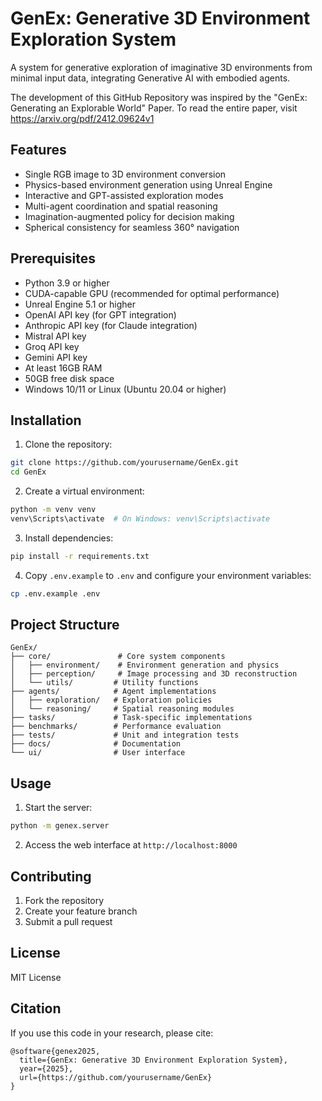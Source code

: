 # GenEx: Generative 3D Environment Exploration System

A system for generative exploration of imaginative 3D environments from minimal input data, integrating Generative AI with embodied agents.

The development of this GitHub Repository was inspired by the "GenEx: Generating an Explorable World" Paper. To read the entire paper, visit https://arxiv.org/pdf/2412.09624v1

## Features

- Single RGB image to 3D environment conversion
- Physics-based environment generation using Unreal Engine
- Interactive and GPT-assisted exploration modes
- Multi-agent coordination and spatial reasoning
- Imagination-augmented policy for decision making
- Spherical consistency for seamless 360° navigation

## Prerequisites

- Python 3.9 or higher
- CUDA-capable GPU (recommended for optimal performance)
- Unreal Engine 5.1 or higher
- OpenAI API key (for GPT integration)
- Anthropic API key (for Claude integration)
- Mistral API key
- Groq API key
- Gemini API key
- At least 16GB RAM
- 50GB free disk space
- Windows 10/11 or Linux (Ubuntu 20.04 or higher)

## Installation

1. Clone the repository:
```bash
git clone https://github.com/yourusername/GenEx.git
cd GenEx
```

2. Create a virtual environment:
```bash
python -m venv venv
venv\Scripts\activate  # On Windows: venv\Scripts\activate
```

3. Install dependencies:
```bash
pip install -r requirements.txt
```

4. Copy `.env.example` to `.env` and configure your environment variables:
```bash
cp .env.example .env
```

## Project Structure

```
GenEx/
├── core/               # Core system components
│   ├── environment/    # Environment generation and physics
│   ├── perception/     # Image processing and 3D reconstruction
│   └── utils/         # Utility functions
├── agents/            # Agent implementations
│   ├── exploration/   # Exploration policies
│   └── reasoning/     # Spatial reasoning modules
├── tasks/             # Task-specific implementations
├── benchmarks/        # Performance evaluation
├── tests/             # Unit and integration tests
├── docs/              # Documentation
└── ui/                # User interface
```

## Usage

1. Start the server:
```bash
python -m genex.server
```

2. Access the web interface at `http://localhost:8000`

## Contributing

1. Fork the repository
2. Create your feature branch
3. Submit a pull request

## License

MIT License

## Citation

If you use this code in your research, please cite:
```
@software{genex2025,
  title={GenEx: Generative 3D Environment Exploration System},
  year={2025},
  url={https://github.com/yourusername/GenEx}
}
```
